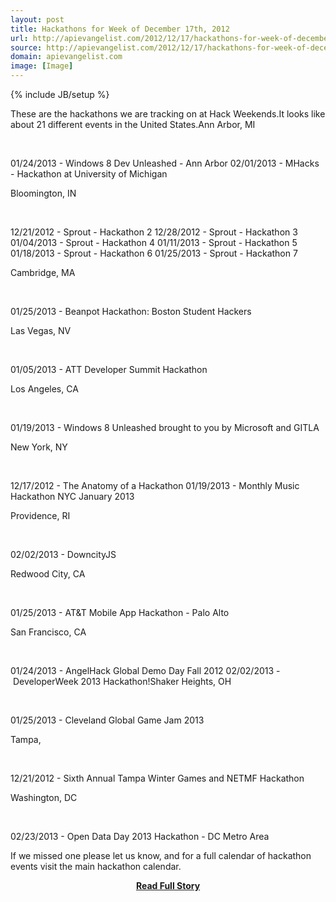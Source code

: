 ```yaml
---
layout: post
title: Hackathons for Week of December 17th, 2012
url: http://apievangelist.com/2012/12/17/hackathons-for-week-of-december-17th-2012/
source: http://apievangelist.com/2012/12/17/hackathons-for-week-of-december-17th-2012/
domain: apievangelist.com
image: [Image]
---
```

{% include JB/setup %}<p>These are the hackathons we are tracking on at&nbsp;Hack Weekends.It looks like about 21 different events in the United States.Ann Arbor, MI


&nbsp;


01/24/2013 -&nbsp;Windows 8 Dev Unleashed - Ann Arbor
02/01/2013 -&nbsp;MHacks - Hackathon at University of Michigan




Bloomington, IN


&nbsp;


12/21/2012 -&nbsp;Sprout - Hackathon 2
12/28/2012 -&nbsp;Sprout - Hackathon 3
01/04/2013 -&nbsp;Sprout - Hackathon 4
01/11/2013 -&nbsp;Sprout - Hackathon 5
01/18/2013 -&nbsp;Sprout - Hackathon 6
01/25/2013 -&nbsp;Sprout - Hackathon 7




Cambridge, MA


&nbsp;


01/25/2013 -&nbsp;Beanpot Hackathon: Boston Student Hackers




Las Vegas, NV


&nbsp;


01/05/2013 -&nbsp;ATT Developer Summit Hackathon




Los Angeles, CA


&nbsp;


01/19/2013 -&nbsp;Windows 8 Unleashed brought to you by Microsoft and GITLA




New York, NY


&nbsp;


12/17/2012 -&nbsp;The Anatomy of a Hackathon
01/19/2013 -&nbsp;Monthly Music Hackathon NYC January 2013




Providence, RI


&nbsp;


02/02/2013 -&nbsp;DowncityJS




Redwood City, CA


&nbsp;


01/25/2013 -&nbsp;AT&amp;T Mobile App Hackathon - Palo Alto




San Francisco, CA


&nbsp;


01/24/2013 -&nbsp;AngelHack Global Demo Day Fall 2012
02/02/2013 -&nbsp;DeveloperWeek 2013 Hackathon!Shaker Heights, OH


&nbsp;


01/25/2013 -&nbsp;Cleveland Global Game Jam 2013




Tampa,


&nbsp;


12/21/2012 -&nbsp;Sixth Annual Tampa Winter Games and NETMF Hackathon




Washington, DC


&nbsp;


02/23/2013 -&nbsp;Open Data Day 2013 Hackathon - DC Metro Area





If we missed one please let us know, and for a full calendar of hackathon events visit the&nbsp;main hackathon calendar.</p>
<center><p><a href="http://apievangelist.com/2012/12/17/hackathons-for-week-of-december-17th-2012/" style='padding:25px; font-sze:18px; font-weight: bold;'>Read Full Story</a></p></center>
